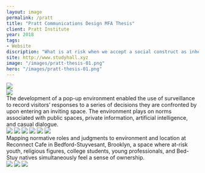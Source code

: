```yaml
---
layout: image
permalink: /pratt
title: "Pratt Communications Design MFA Thesis"
client: Pratt Institute
year: 2018
tags:
- Website
discription: "What is at risk when we accept a social construct as inherent? Amidst rapid changes in the ways we communicate and digest information, phenomena that have in the past appeared as naturalized or accidental now demand a heightened self-consciousness and scrutiny. It is dangerous not to question the rules we live by. However it is the rapidity of change itself, rather than the long-standing presentation of behavior as accidental that generates a need for agency. If we can collectively accept that norms are fluid and malleable according to time and place, whose responsibility is it to ensure that norms are leveraged equitably?"
site: http://www.studyhall.xyz
image: "/images/pratt-thesis-01.png"
hero: "/images/pratt-thesis-01.png"
---
```


<div class="left"><img src="../images/shannon_kilbride_1_half.jpg"></div>
<div class="right"><img src="../images/shannon_kilbride_02_half.jpg"></div>
<div class="caption">
The development of a pop-up environment enabled the use of surveillance to record visitors’ responses to a series of decisions they are confronted by upon entering an inviting space. The environment plays on norms associated with public spaces, private information, artificial intelligence, and casual dialogue.

</div>

<img src="../images/shannon_kilbride_03.jpg">
<img src="../images/shannon_kilbride_04_full.jpg">
<img src="../images/shannon_kilbride_05_full.jpg">
<img src="../images/shannon_kilbride_06_full.jpg">
<img src="../images/shannon_kilbride_07_full.jpg">
<img src="../images/shannon_kilbride_08_full.jpg">

<div class="caption">
Mapping normative roles and judgments to environment and location at Reconnect Cafe in Bedford-Stuyvesant, Brooklyn, a space where at-risk youth, religious figures, college students, young professionals, and Bed-Stuy natives simultaneously feel a sense of ownership.

</div>

<img src="../images/shannon_kilbride_09_full.jpg">
<img src="../images/shannon_kilbride_10_full.jpg">
<img src="../images/shannon_kilbride_11_full.jpg">
